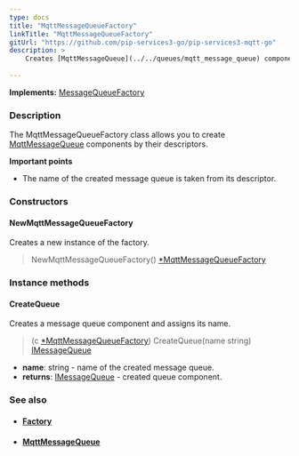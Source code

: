 ```yaml
---
type: docs
title: "MqttMessageQueueFactory"
linkTitle: "MqttMessageQueueFactory"
gitUrl: "https://github.com/pip-services3-go/pip-services3-mqtt-go"
description: > 
    Creates [MqttMessageQueue](../../queues/mqtt_message_queue) components by their descriptors. 
   
---
```


**Implements:** [MessageQueueFactory](../../../messaging/build/message_queue_factory)

### Description

The MqttMessageQueueFactory class allows you to create [MqttMessageQueue](../../queues/mqtt_message_queue) components by their descriptors. 
    
**Important points**    

- The name of the created message queue is taken from its descriptor.


### Constructors

#### NewMqttMessageQueueFactory
Creates a new instance of the factory.
> NewMqttMessageQueueFactory() [*MqttMessageQueueFactory]()

### Instance methods

#### CreateQueue
Creates a message queue component and assigns its name.

> (c [*MqttMessageQueueFactory]()) CreateQueue(name string) [IMessageQueue](../../../messaging/queues/imessage_queue)

- **name**: string - name of the created message queue.
- **returns**: [IMessageQueue](../../../messaging/queues/imessage_queue) - created queue component.


### See also
- #### [Factory](../../../components/build/factory)
- #### [MqttMessageQueue](../../queues/mqtt_message_queue)
